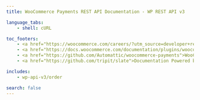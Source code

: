 ```yaml
---
title: WooCommerce Payments REST API Documentation - WP REST API v3

language_tabs:
    - shell: cURL

toc_footers:
    - <a href="https://woocommerce.com/careers/?utm_source=developer+resource+sites&utm_medium=devdocs&utm_campaign=woo+careers&utm_content=core+rest+api+docs" target="_blank">We're hiring!</a>
    - <a href="https://docs.woocommerce.com/documentation/plugins/woocommerce/">WooCommerce Documentation</a>
    - <a href="https://github.com/Automattic/woocommerce-payments">WooCommerce Payments Repository</a>
    - <a href="https://github.com/tripit/slate">Documentation Powered by Slate</a>

includes:
    - wp-api-v3/order

search: false
---
```

